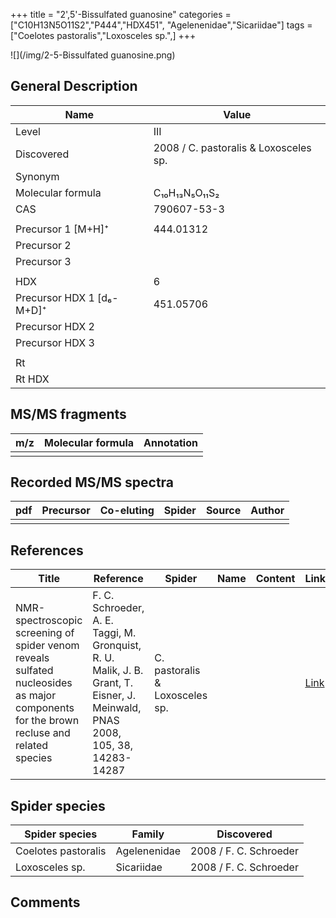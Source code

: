 +++
title = "2',5'-Bissulfated guanosine"
categories = ["C10H13N5O11S2","P444","HDX451",
"Agelenenidae","Sicariidae"]
tags =["Coelotes pastoralis","Loxosceles sp.",]
+++

![](/img/2-5-Bissulfated guanosine.png)

## General Description

| Name                      | Value                                 |
|---------------------------|---------------------------------------|
| Level                     | III                                   |
| Discovered                | 2008 / C. pastoralis & Loxosceles sp. |
| Synonym                   |                                       |
| Molecular formula         | C₁₀H₁₃N₅O₁₁S₂                         |
| CAS                       | 790607-53-3                           |
|                           |                                       |
| Precursor 1 [M+H]⁺        | 444.01312                             |
| Precursor 2               |                                       |
| Precursor 3               |                                       |
|                           |                                       |
| HDX                       | 6                                     |
| Precursor HDX 1 [d₆-M+D]⁺ | 451.05706                             |
| Precursor HDX 2           |                                       |
| Precursor HDX 3           |                                       |
|                           |                                       |
| Rt                        |                                       |
| Rt HDX                    |                                       |

## MS/MS fragments

| m/z | Molecular formula | Annotation |
|-----|-------------------|------------|
|     |                   |            |

## Recorded MS/MS spectra

| pdf | Precursor | Co-eluting | Spider | Source | Author |
|-----|-----------|------------|--------|--------|--------|
|     |           |            |        |        |        |

## References

| Title                                                                                                                  | Reference                                                                  | Spider      | Name | Content | Link                                           |
|----------------------------------------------------------------------------------------------------------------------------------------|-------------------------------------------------------------------------------------------------------------------------------|--------------------------------|------|---------|-----------------------------------------|
| NMR-spectroscopic screening of spider venom reveals sulfated nucleosides as major components for the brown recluse and related species | F. C. Schroeder, A. E. Taggi, M. Gronquist, R. U. Malik, J. B. Grant, T. Eisner, J. Meinwald, PNAS 2008, 105, 38, 14283-14287 | C. pastoralis & Loxosceles sp. |      |         | [Link](https://doi.org/10.1073/pnas.0806840105) |

## Spider species

| Spider species      | Family       | Discovered             |
|---------------------|--------------|------------------------|
| Coelotes pastoralis | Agelenenidae | 2008 / F. C. Schroeder |
| Loxosceles sp.      | Sicariidae   | 2008 / F. C. Schroeder |

## Comments